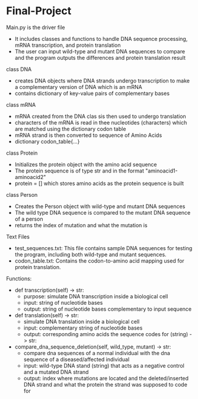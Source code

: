# Final-Project
Main.py is the driver file
- It includes classes and functions to handle DNA sequence processing, mRNA transcription, and protein translation
- The user can input wild-type and mutant DNA sequences to compare and the program outputs the differences and protein translation result

class DNA
- creates DNA objects where DNA strands undergo transcription to make a complementary version of DNA which is an mRNA
- contains dictionary of key-value pairs of complementary bases

class mRNA
- mRNA created from the DNA clas sis then used to undergo translation
- characters of the mRNA is read in thee nucleotides (characters) which are matched using the dictionary codon table
- mRNA strand is then converted to sequence of Amino Acids
- dictionary codon_table{...}

class Protein
- Initializes the protein object with the amino acid sequence
- The protein sequence is of type str and in the format "aminoacid1-aminoacid2"
- protein = [] which stores amino acids as the protein sequence is built

class Person
- Creates the Person object with wild-type and mutant DNA sequences
- The wild type DNA sequence is compared to the mutant DNA sequence of a person
- returns the index of mutation and what the mutation is

Text Files
- test_sequences.txt: This file contains sample DNA sequences for testing the program, including both wild-type and mutant sequences. 
- codon_table.txt: Contains the codon-to-amino acid mapping used for protein translation.

Functions:
- def transcription(self) -> str:
  - purpose: simulate DNA transcription inside a biological cell
  - input: string of nucleotide bases
  - output: string of nucleotide bases complementary to input sequence
- def translation(self) -> str:
  - simulate DNA translation inside a biological cell
  - input: complementary string of nucleotide bases
  - output: corresponding amino acids the sequence codes for (string) -> str:
- compare_dna_sequence_deletion(self, wild_type, mutant) -> str:
  - compare dna sequences of a normal individual with the dna sequence of a diseased/affected individual
  - input: wild-type DNA stand (string) that acts as a negative control and a mutated DNA strand
  - output: index where mutations are located and the deleted/inserted DNA strand and what the protein the strand was supposed to code for


